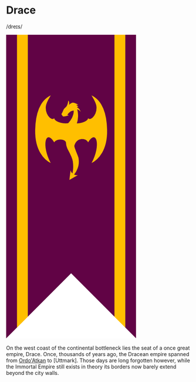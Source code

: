 # Drace
/dreɪs/

![Flag of Drace](flag-drace.png)

On the west coast of the continental bottleneck lies the seat of a once great empire, Drace. Once, thousands of years ago, the Dracean empire spanned from [Ordo'Atkan](/places/ordo_atkan) to [Uttmark]. Those days are long forgotten however, while the Immortal Empire still exists in theory its borders now barely extend beyond the city walls.
